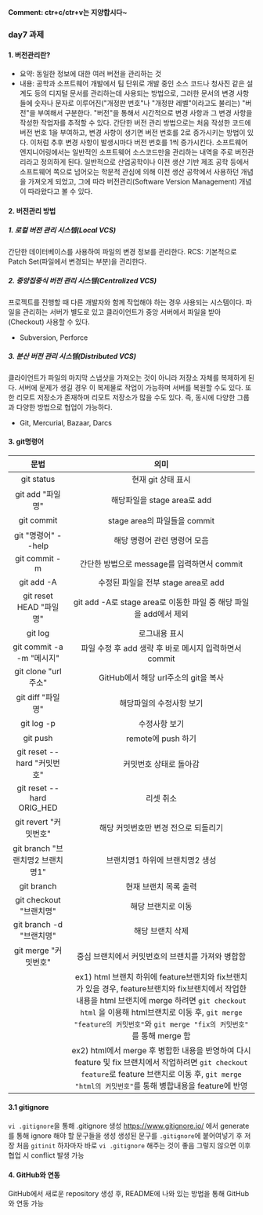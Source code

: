 **Comment: ctr+c/ctr+v는 지양합시다~**

### day7 과제

#### 1. 버전관리란?
* 요약: 동일한 정보에 대한 여러 버전을 관리하는 것
* 내용: 공학과 소프트웨어 개발에서 팀 단위로 개발 중인 소스 코드나 청사진 같은 설계도 등의 디지털 문서를 관리하는데 사용되는 방법으로, 그러한 문서의 변경 사항들에 숫자나 문자로 이루어진("개정판 번호"나 "개정판 레벨"이라고도 불리는) "버전"을 부여해서 구분한다. "버전"을 통해서 시간적으로 변경 사항과 그 변경 사항을 작성한 작업자를 추적할 수 있다. 간단한 버전 관리 방법으로는 처음 작성한 코드에 버전 번호 1을 부여하고, 변경 사항이 생기면 버전 번호를 2로 증가시키는 방법이 있다. 이처럼 추후 변경 사항이 발생시마다 버전 번호를 1씩 증가시킨다.
소프트웨어 엔지니어링에서는 일반적인 소프트웨어 소스코드만을 관리하는 내역을 주로 버전관리라고 정의하게 된다. 일반적으로 산업공학이나 이전 생산 기반 제조 공학 등에서 소프트웨어 쪽으로 넘어오는 학문적 관심에 의해 이전 생산 공학에서 사용하던 개념을 가져오게 되었고, 그에 따라 버전관리(Software Version Management) 개념이 따라왔다고 볼 수 있다.

#### 2. 버전관리 방법
##### 1. 로컬 버전 관리 시스템(Local VCS)
간단한 데이터베이스를 사용하여 파일의 변경 정보를 관리한다. 
RCS: 기본적으로 Patch Set(파일에서 변경되는 부분)을 관리한다.

##### 2. 중앙집중식 버전 관리 시스템(Centralized VCS)
프로젝트를 진행할 때 다른 개발자와 함께 작업해야 하는 경우 사용되는 시스템이다. 파일을 관리하는 서버가 별도로 있고 클라이언트가 중앙 서버에서 파일을 받아(Checkout) 사용할 수 있다.
- Subversion, Perforce

##### 3. 분산 버전 관리 시스템(Distributed VCS)
클라이언트가 파일의 마지막 스냅샷을 가져오는 것이 아니라 저장소 자체를 복제하게 된다. 서버에 문제가 생길 경우 이 복제물로 작업이 가능하며 서버를 복원할 수도 있다. 또한 리모트 저장소가 존재하며 리모트 저장소가 많을 수도 있다. 즉, 동시에 다양한 그룹과 다양한 방법으로 협업이 가능하다.
- Git, Mercurial, Bazaar, Darcs

#### 3. git명령어

|               문법               |                                                                                                                                    의미                                                                                                                                    |
|:--------------------------------:|:--------------------------------------------------------------------------------------------------------------------------------------------------------------------------------------------------------------------------------------------------------------------------:|
|            git status            |                                                                                                                             현재 git 상태 표시                                                                                                                             |
|         git add "파일명"         |                                                                                                                         해당파일을 stage area로 add                                                                                                                        |
|            git commit            |                                                                                                                        stage area의 파일들을 commit                                                                                                                        |
|        git "명령어" --help       |                                                                                                                        해당 명령어 관련 명령어 모음                                                                                                                        |
|           git commit -m          |                                                                                                                 간단한 방법으로 message를 입력하면서 commit                                                                                                                |
|            git add -A            |                                                                                                                     수정된 파일을 전부 stage area로 add                                                                                                                    |
|      git reset HEAD "파일명"     |                                                                                                      git add -A로 stage area로 이동한 파일 중 해당 파일을 add에서 제외                                                                                                     |
|              git log             |                                                                                                                                로그내용 표시                                                                                                                               |
|     git commit -a -m "메시지"    |                                                                                                           파일 수정 후 add 생략 후 바로 메시지 입력하면서 commit                                                                                                           |
|        git clone "url주소"       |                                                                                                                    GitHub에서 해당 url주소의 git을 복사                                                                                                                    |
|         git diff "파일명"        |                                                                                                                          해당파일의 수정사항 보기                                                                                                                          |
|            git log -p            |                                                                                                                                수정사항 보기                                                                                                                               |
|             git push             |                                                                                                                             remote에 push 하기                                                                                                                             |
|    git reset --hard "커밋번호"   |                                                                                                                           커밋번호 상태로 돌아감                                                                                                                           |
|     git reset --hard ORIG_HED    |                                                                                                                                  리셋 취소                                                                                                                                 |
|       git revert "커밋번호"      |                                                                                                                    해당 커밋번호만 변경 전으로 되돌리기                                                                                                                    |
| git branch "브랜치명2 브랜치명1" |                                                                                                                       브랜치명1 하위에 브랜치명2 생성                                                                                                                      |
|            git branch            |                                                                                                                            현재 브랜치 목록 출력                                                                                                                           |
|      git checkout "브랜치명"     |                                                                                                                             해당 브랜치로 이동                                                                                                                             |
|     git branch -d "브랜치명"     |                                                                                                                              해당 브랜치 삭제                                                                                                                              |
|       git merge "커밋번호"       |                                                                                                              중심 브랜치에서 커밋번호의 브랜치를 가져와 병합함                                                                                                             |
|                                  | ex1) html 브랜치 하위에 feature브랜치와 fix브랜치가 있을 경우, feature브랜치와 fix브랜치에서 작업한 내용을 html 브랜치에 merge 하려면 `git checkout html` 을 이용해 html브랜치로 이동 후, `git merge "feature의 커밋번호"`와 `git merge "fix의 커밋번호"` 를 통해 merge 함 |
|                                  |                                 ex2) html에서 merge 후  병합한 내용을 반영하여 다시 feature 및 fix 브랜치에서 작업하려면 `git checkout feature`로 feature 브랜치로 이동 후, `git merge "html의 커밋번호"`를 통해 병합내용을 feature에 반영                                 |


#### 3.1 gitignore
`vi .gitignore`을 통해 .gitignore 생성
https://www.gitignore.io/ 에서 generate를 통해 ignore 해야 할 문구들을 생성
생성된 문구를 `.gitignore`에 붙어여넣기 후 저장
처음 `gitinit` 하자마자 바로 `vi .gitignore` 해주는 것이 좋음
그렇지 않으면 이후 협업 시 conflict 발생 가능

#### 4. GitHub와 연동
GitHub에서 새로운 repository 생성 후, README에 나와 있는 방법을 통해 GitHub와 연동 가능

